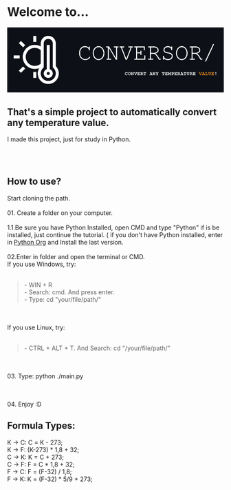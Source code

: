 <h1>Welcome to...</h1>
<img src="./image/title2.png">

<h2>That's a simple project to automatically convert any temperature value.</h2>
<p>I made this project, just for study in Python.<p>
<br><br>

<h2>How to use?</h2>
<p>Start cloning the path.<br><br>
01. Create a folder on your computer.
<br><br>1.1.Be sure you have Python Installed, open CMD and type "Python" if is be installed, just continue the tutorial. ( if you don't have Python installed, enter in <a href="https://www.python.org/">Python Org</a> and Install the last version. 
<br><br>02.Enter in folder and open the terminal or CMD.<br>If you use Windows, try:
<br><br><blockquote> - WIN + R<br> - Search: cmd. And press enter.<br> - Type: cd "your/file/path/"</blockquote>
<br><br>If you use Linux, try:
<br><br><blockquote> - CTRL + ALT + T. And Search: cd "/your/file/path/"</blockquote>

<br><br>03. Type: python ./main.py

<br><br>04. Enjoy :D</p>


<h2>Formula Types:</h2>
<p>
K -> C: C = K - 273;<br>
K -> F: (K-273) * 1,8 + 32;<br>
C -> K: K = C + 273;<br>
C -> F: F = C * 1,8 + 32;<br>
F -> C: F = (F-32) / 1,8;<br>
F -> K: K = (F-32) * 5/9 + 273;<br>
</p>
